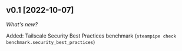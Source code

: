 ## v0.1 [2022-10-07]

_What's new?_

Added: Tailscale Security Best Practices benchmark (`steampipe check benchmark.security_best_practices`)
